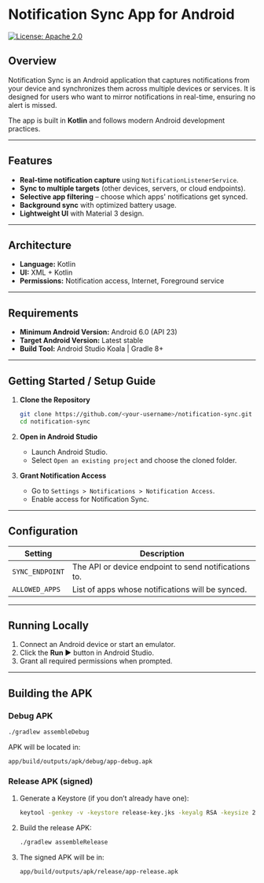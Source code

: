# Notification Sync App for Android

[![License: Apache 2.0](https://img.shields.io/badge/License-Apache%202.0-blue.svg)](https://www.apache.org/licenses/LICENSE-2.0)

## Overview

Notification Sync is an Android application that captures notifications from your device and synchronizes them across multiple devices or services. It is designed for users who want to mirror notifications in real-time, ensuring no alert is missed.

The app is built in **Kotlin** and follows modern Android development practices.

---

## Features

* **Real-time notification capture** using `NotificationListenerService`.
* **Sync to multiple targets** (other devices, servers, or cloud endpoints).
* **Selective app filtering** – choose which apps' notifications get synced.
* **Background sync** with optimized battery usage.
* **Lightweight UI** with Material 3 design.

---

## Architecture

* **Language:** Kotlin
* **UI:** XML + Kotlin
* **Permissions:** Notification access, Internet, Foreground service

---

## Requirements

* **Minimum Android Version:** Android 6.0 (API 23)
* **Target Android Version:** Latest stable
* **Build Tool:** Android Studio Koala | Gradle 8+

---

## Getting Started / Setup Guide

1. **Clone the Repository**

   ```bash
   git clone https://github.com/<your-username>/notification-sync.git
   cd notification-sync
   ```

2. **Open in Android Studio**

   * Launch Android Studio.
   * Select `Open an existing project` and choose the cloned folder.

3. **Grant Notification Access**

   * Go to `Settings > Notifications > Notification Access`.
   * Enable access for Notification Sync.

---

## Configuration

| Setting          | Description                                          |
| ---------------- | ---------------------------------------------------- |
| `SYNC_ENDPOINT`  | The API or device endpoint to send notifications to. |
| `ALLOWED_APPS`   | List of apps whose notifications will be synced.     |

---

## Running Locally

1. Connect an Android device or start an emulator.
2. Click the **Run ▶** button in Android Studio.
3. Grant all required permissions when prompted.

---

## Building the APK

### Debug APK

```bash
./gradlew assembleDebug
```

APK will be located in:

```
app/build/outputs/apk/debug/app-debug.apk
```

### Release APK (signed)

1. Generate a Keystore (if you don’t already have one):

   ```bash
   keytool -genkey -v -keystore release-key.jks -keyalg RSA -keysize 2048 -validity 10000 -alias release-key
   ```
2. Build the release APK:

   ```bash
   ./gradlew assembleRelease
   ```
3. The signed APK will be in:

   ```
   app/build/outputs/apk/release/app-release.apk
   ```
